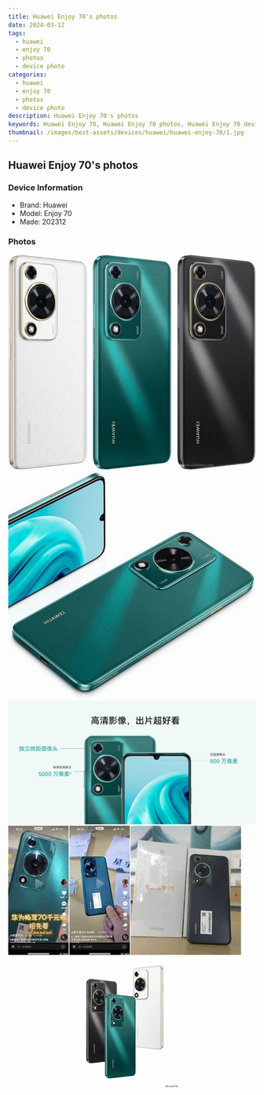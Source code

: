 ```yaml
---
title: Huawei Enjoy 70's photos
date: 2024-03-12
tags: 
  - huawei
  - enjoy 70
  - photos
  - device photo
categories: 
  - huawei
  - enjoy 70
  - photos
  - device photo
description: Huawei Enjoy 70's photos
keywords: Huawei Enjoy 70, Huawei Enjoy 70 photos, Huawei Enjoy 70 device photo
thumbnail: /images/best-assets/devices/huawei/huawei-enjoy-70/1.jpg
---
```


## Huawei Enjoy 70's photos

### Device Information

- Brand: Huawei
- Model: Enjoy 70
- Made: 202312

### Photos

![/images/best-assets/devices/huawei/huawei-enjoy-70/1.jpg](/images/best-assets/devices/huawei/huawei-enjoy-70/1.jpg)
![/images/best-assets/devices/huawei/huawei-enjoy-70/2.jpg](/images/best-assets/devices/huawei/huawei-enjoy-70/2.jpg)
![/images/best-assets/devices/huawei/huawei-enjoy-70/3.jpg](/images/best-assets/devices/huawei/huawei-enjoy-70/3.jpg)
![/images/best-assets/devices/huawei/huawei-enjoy-70/4.jpg](/images/best-assets/devices/huawei/huawei-enjoy-70/4.jpg)
![/images/best-assets/devices/huawei/huawei-enjoy-70/5.jpg](/images/best-assets/devices/huawei/huawei-enjoy-70/5.jpg)
